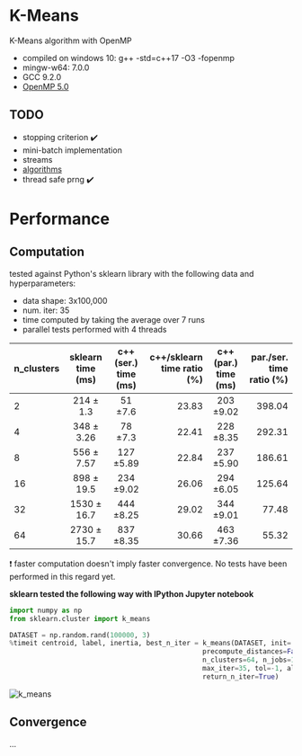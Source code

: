# K-Means
K-Means algorithm with OpenMP

* compiled on windows 10: g++ -std=c++17 -O3 -fopenmp
* mingw-w64: 7.0.0
* GCC 9.2.0
* [OpenMP 5.0](https://www.openmp.org/wp-content/uploads/OpenMPRef-5.0-111802-web.pdf)

## TODO

* stopping criterion :heavy_check_mark:
* mini-batch implementation
* streams
* [algorithms](https://www.cplusplus.com/reference/algorithm/) 
* thread safe prng :heavy_check_mark:

# Performance

## Computation

tested against Python's sklearn library with the following data and hyperparameters:

* data shape: 3x100,000
* num. iter: 35
* time computed by taking the average over 7 runs
* parallel tests performed with 4 threads

| n_clusters | sklearn<br />time (ms)| c++(ser.)<br />time (ms)|  c++/sklearn<br />time ratio (%)|c++(par.)<br />time (ms)| par./ser.<br />time ratio (%)|
| :---       |:---:          |:---:           |---:                      |:---:        |---:                   |
|     2      | 214 ± 1.3     |  51 ±7.6      |23.83| 203 ±9.02|398.04|-|
|     4      | 348 ± 3.26    |  78 ±7.3      |22.41| 228 ±8.35|292.31|-|
|     8      | 556 ± 7.57    | 127 ±5.89     |22.84| 237 ±5.90|186.61|-|
|     16     | 898 ± 19.5    | 234 ±9.02     |26.06| 294 ±6.05|125.64|-|
|     32     |1530 ± 16.7    | 444 ±8.25     |29.02| 344 ±9.01|77.48|-|
|     64     |2730 ± 15.7    | 837 ±8.35     |30.66| 463 ±7.36|55.32|-|

:exclamation: faster computation doesn't imply faster convergence. No tests have been performed in this regard yet.

**sklearn tested the following way with IPython Jupyter notebook**
```python
import numpy as np
from sklearn.cluster import k_means

DATASET = np.random.rand(100000, 3)
%timeit centroid, label, inertia, best_n_iter = k_means(DATASET, init='random', \
                                                precompute_distances=False, n_init=1, \
                                                n_clusters=64, n_jobs=1, \
                                                max_iter=35, tol=-1, algorithm="full", \
                                                return_n_iter=True)
```

![k_means](https://user-images.githubusercontent.com/32341154/76665071-cb5b4200-6586-11ea-8810-be73367fd6c7.png)

## Convergence

...
